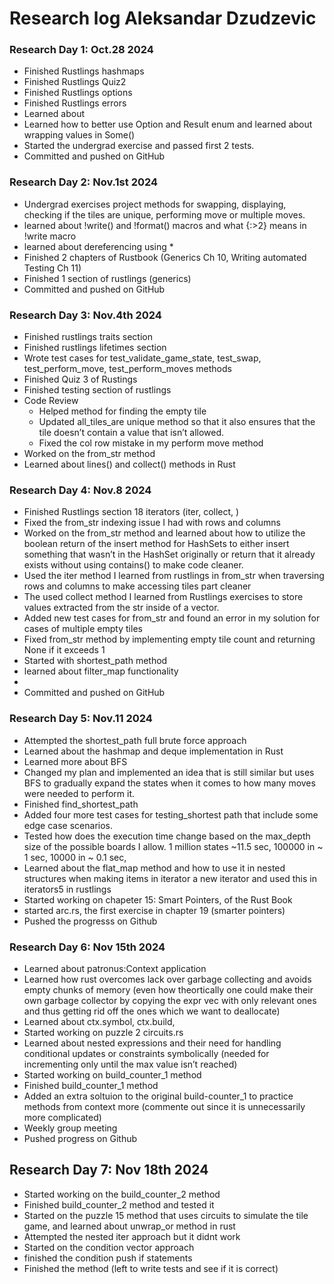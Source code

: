 # Research log Aleksandar Dzudzevic

### Research Day 1: Oct.28 2024

- Finished Rustlings hashmaps
- Finished Rustlings Quiz2
- Finished Rustlings options
- Finished Rustlings errors
- Learned about
- Learned how to better use Option and Result enum and learned about wrapping values in Some()
- Started the undergrad exercise and passed first 2 tests.
- Committed and pushed on GitHub

### Research Day 2: Nov.1st 2024

- Undergrad exercises project methods for swapping, displaying, checking if the tiles are unique, performing move or multiple moves.
- learned about !write() and !format() macros and what {:>2} means in !write macro
- learned about dereferencing using \*
- Finished 2 chapters of Rustbook (Generics Ch 10, Writing automated Testing Ch 11)
- Finished 1 section of rustlings (generics)
- Committed and pushed on GitHub

### Research Day 3: Nov.4th 2024

- Finished rustlings traits section
- Finished rustlings lifetimes section
- Wrote test cases for test_validate_game_state, test_swap, test_perform_move, test_perform_moves methods
- Finished Quiz 3 of Rustings
- Finished testing section of rustlings
- Code Review
  - Helped method for finding the empty tile
  - Updated all_tiles_are unique method so that it also ensures that the tile doesn’t contain a value that isn’t allowed.
  - Fixed the col row mistake in my perform move method
- Worked on the from_str method
- Learned about lines() and collect() methods in Rust

### Research Day 4: Nov.8 2024

- Finished Rustlings section 18 iterators (iter, collect, )
- Fixed the from_str indexing issue I had with rows and columns
- Worked on the from_str method and learned about how to utilize the boolean return of the insert method for HashSets to either insert something that wasn’t in the HashSet originally or return that it already exists without using contains() to make code cleaner.
- Used the iter method I learned from rustlings in from_str when traversing rows and columns to make accessing tiles part cleaner
- The used collect method I learned from Rustlings exercises to store values extracted from the str inside of a vector.
- Added new test cases for from_str and found an error in my solution for cases of multiple empty tiles
- Fixed from_str method by implementing empty tile count and returning None if it exceeds 1
- Started with shortest_path method
- learned about filter_map functionality
-
- Committed and pushed on GitHub

### Research Day 5: Nov.11 2024

- Attempted the shortest_path full brute force approach
- Learned about the hashmap and deque implementation in Rust
- Learned more about BFS
- Changed my plan and implemented an idea that is still similar but uses BFS to gradually expand the states when it comes to how many moves were needed to perform it.
- Finished find_shortest_path
- Added four more test cases for testing_shortest path that include some edge case scenarios.
- Tested how does the execution time change based on the max_depth size of the possible boards I allow. 1 million states ~11.5 sec, 100000 in ~ 1 sec, 10000 in ~ 0.1 sec,
- Learned about the flat_map method and how to use it in nested structures when making items in iterator a new iterator and used this in iterators5 in rustlings
- Started working on chapeter 15: Smart Pointers, of the Rust Book
- started arc.rs, the first exercise in chapter 19 (smarter pointers)
- Pushed the progresss on Github

### Research Day 6: Nov 15th 2024

- Learned about patronus:Context application
- Learned how rust overcomes lack over garbage collecting and avoids empty chunks of memory (even how theortically one could make their own garbage collector by copying the expr vec with only relevant ones and thus getting rid off the ones which we want to deallocate)
- Learned about ctx.symbol, ctx.build,
- Started working on puzzle 2 circuits.rs
- Learned about nested expressions and their need for handling conditional updates or constraints symbolically (needed for incrementing only until the max value isn’t reached)
- Started working on build_counter_1 method
- Finished build_counter_1 method
- Added an extra soltuion to the original build-counter_1 to practice methods from context more (commente out since it is unnecessarily more complicated)
- Weekly group meeting
- Pushed progress on Github

## Research Day 7: Nov 18th 2024

- Started working on the build_counter_2 method
- Finished build_counter_2 method and tested it
- Started on the puzzle 15 method that uses circuits to simulate the tile game, and learned about unwrap_or method in rust
- Attempted the nested iter approach but it didnt work
- Started on the condition vector approach
- finished the condition push if statements
- Finished the method (left to write tests and see if it is correct)
